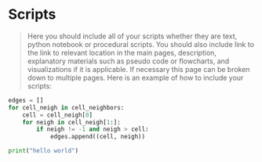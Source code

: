# Scripts

> Here you should include all of your scripts whether they are text, python notebook or procedural scripts. You should also include link to the link to relevant location in the main pages, description, explanatory materials such as pseudo code or flowcharts, and visualizations if it is applicable. If necessary this page can be broken down to multiple pages. Here is an example of how to include your scripts:

``` python
edges = []
for cell_neigh in cell_neighbors:
    cell = cell_neigh[0]
    for neigh in cell_neigh[1:]:
        if neigh != -1 and neigh > cell:
            edges.append((cell, neigh))
```

``` python
print("hello world")
```